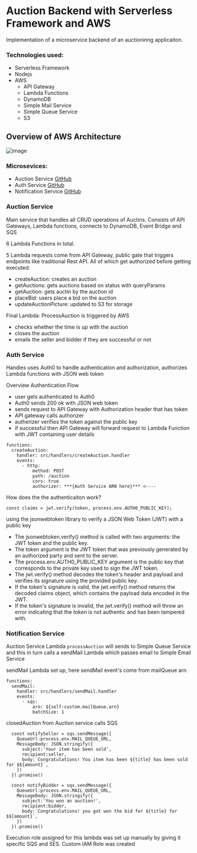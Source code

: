 # Auction Backend with Serverless Framework and AWS

Implementation of a microservice backend of an auctioninng applicaiton.

### Technologies used:
- Serverless Framework
- Nodejs
- AWS
  - API Gateway
  - Lambda Functions
  - DynamoDB
  - Simple Mail Service
  - Simple Queue Service
  - S3 

## Overview of AWS Architecture 

![image](https://user-images.githubusercontent.com/10774349/229365271-c0552e9c-cc62-43aa-a466-c54f1432cc55.png)

### Microsevices:
- Auction Service [GitHub](https://github.com/Sing-Kai/auction-service)
- Auth Service [GitHub](https://github.com/Sing-Kai/auth-service)
- Notification Service [GitHub](https://github.com/Sing-Kai/notification-service)

### Auction Service

Main service that handles all CRUD operations of Auctins. Consists of API Gateways, Lambda functions, connects to DynamoDB, Event Bridge and SQS 

6 Lambda Functions in total.

5 Lambda requests come from API Gateway, public gate that triggers endpoints like traditional Rest API. All of which get authorized before getting executed:
- createAuction: creates an auction
- getAuctions: gets auctions based on status with queryParams
- getAuction: gets auctin by the auction id
- placeBid: users place a bid on the auction 
- updateAuctionPicture: updated to S3 for storage

Final Lambda: ProcessAuction is triggered by AWS 
- checks whether the time is up with the auction 
- closes the auction 
- emails the seller and bidder if they are successful or not

### Auth Service

Handles uses Auth0 to handle authentication and authorization, authorizes Lambda functions with JSON web token 

Overview Authentication Flow
- user gets authenticated to Auth0 
- Auth0 sends 200 ok with JSON web token
- sends request to API Gateway with Authorization header that has token 
- API gateway calls authorizer 
- autherizer verifies the token against the public key
- if successful then API Gateway will forward request to Lambda Function with JWT containing user details

```
functions:
  createAuction:
    handler: src/handlers/createAuction.handler
    events:
      - http:
          method: POST
          path: /auction
          cors: true
          authorizer: ***{Auth Service ARN here}*** <----
```

How does the the authenticaiton work?

```
const claims = jwt.verify(token, process.env.AUTH0_PUBLIC_KEY);
```

using the jsonwebtoken library to verify a JSON Web Token (JWT) with a public key

- The jsonwebtoken.verify() method is called with two arguments: the JWT token and the public key.
- The token argument is the JWT token that was previously generated by an authorized party and sent to the server.
- The process.env.AUTH0_PUBLIC_KEY argument is the public key that corresponds to the private key used to sign the JWT token.
- The jwt.verify() method decodes the token's header and payload and verifies its signature using the provided public key.
- If the token's signature is valid, the jwt.verify() method returns the decoded claims object, which contains the payload data encoded in the JWT.
- If the token's signature is invalid, the jwt.verify() method will throw an error indicating that the token is not authentic and has been tampered with.

### Notification Service

Auction Service Lambda `processAuction` will sends to Simple Queue Service and this in turn calls a sendMail Lambda which passes email to Simple Email Service

sendMail Lambda set up, here sendMail event's come from mailQueue arn 

```
functions:
  sendMail:
    handler: src/handlers/sendMail.handler
    events:
      - sqs:
          arn: ${self:custom.mailQueue.arn}
          batchSize: 1
```

closedAuction from Auction service calls SQS

```
  const notifySeller = sqs.sendMessage({
    QueueUrl:process.env.MAIL_QUEUE_URL,
    MessageBody: JSON.stringify({
      subject:'Your item has been sold',
      recipient:seller,
      body:`Congratulations! You item has been ${title} has been sold for $${amount}`,
    })
  }).promise()

  const notifyBidder = sqs.sendMessage({
    QueueUrl:process.env.MAIL_QUEUE_URL,
    MessageBody: JSON.stringify({
      subject:'You won an auction!',
      recipient:bidder,
      body:`Congratulations! you got won the bid for ${title} for $${amount}`,
    })
  }).promise()
```

Execution role assigned for this lambda was set up manually by giving it specific SQS and SES. Custom IAM Role was created




